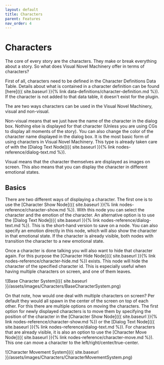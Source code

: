 ```yaml
---
layout: default
title: Characters
parent: Features
nav_order: 4
---
```


# Characters

The core of every story are the characters. They make or break everything about a story. So what does Visual Novel Machinery offer in terms of characters?

First of all, characters need to be defined in the Character Definitions Data Table. Details about what is contained in a character definition can be found [here]({{ site.baseurl }}{% link data-definitions/character-definition.md %}). If the character is not added to that data table, it doesn't exist for the plugin.

The are two ways characters can be used in the Visual Novel Machinery, visual and non-visual. 

Non-visual means that we just have the name of the character in the dialog box. Nothing else is displayed for that character (Unless you are using CGs to display all moments of the story). You can also change the color of the character name displayed in the dialog box. It is the most basic form of using characters in Visual Novel Machinery. This type is already taken care of with the [Dialog Text Node]({{ site.baseurl }}{% link nodes-reference/dialog-text.md %}).

Visual means that the character themselves are displayed as images on screen. This also means that you can display the character in different emotional states. 

## Basics
There are two different ways of displaying a character. The first one is to use the [Character Show Node]({{ site.baseurl }}{% link nodes-reference/character-show.md %}). With this node you can select the character and the emotion of the character. An alternative option is to use the [Dialog Text Node]({{ site.baseurl }}{% link nodes-reference/dialog-text.md %}). This is the short-hand version to save on a node. You can also specify an emotion directly in this node, which will also show the character in that emotional state. If the character is already visible, both nodes with transition the character to a new emotional state.

Once a character is done talking you will also want to hide that character again. For this purpose the [Character Hide Node]({{ site.baseurl }}{% link nodes-reference/character-hide.md %}) exists. This node will hide the character of the specified character id. This is especially useful when having multiple characters on screen, and one of them leaves.

![Base Character System]({{ site.baseurl }}/assets/images/Characters/BaseCharacterSystem.png)

On that note, how would one deal with multiple characters on screen? Per default they would all spawn in the center of the screen on top of each other. For this there are multiple options on moving the characters. The first option for newly displayed characters is to move them by specifying the position of the character in the [Character Show Node]({{ site.baseurl }}{% link nodes-reference/character-show.md %}) or the [Dialog Text Node]({{ site.baseurl }}{% link nodes-reference/dialog-text.md %}). For characters that are already visible, it is also an option to use the [Character Move Node]({{ site.baseurl }}{% link nodes-reference/character-move.md %}). This one can move a character to the left/right/center/true-center.

![Character Movement System]({{ site.baseurl }}/assets/images/Characters/CharacterMovementSystem.png)

